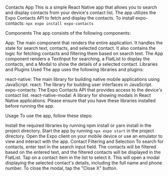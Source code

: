 
Contacts App
This is a simple React Native app that allows you to search and display contacts from your device's contact list. The app utilizes the Expo Contacts API to fetch and display the contacts.
To install expo-contacts: `npx expo install expo-contacts`

Components
The app consists of the following components:

App: The main component that renders the entire application. It handles the state for search text, contacts, and selected contact. It also contains the logic for fetching contacts and filtering them based on search text. The App component renders a TextInput for searching, a FlatList to display the contacts, and a Modal to show the details of a selected contact.
Libraries and Plugins Used
The app uses the following libraries and plugins:

react-native: The main library for building native mobile applications using JavaScript.
react: The library for building user interfaces in JavaScript.
expo-contacts: The Expo Contacts API that provides access to the device's contact list.
react-native-modal: A library for showing modals in React Native applications.
Please ensure that you have these libraries installed before running the app.

Usage
To use the app, follow these steps:

Install the required libraries by running npm install or yarn install in the project directory.
Start the app by running `npx expo start` in the project directory.
Open the Expo client on your mobile device or use an emulator to view and interact with the app.
Contact Filtering and Selection
To search for contacts, enter text in the search input field. The contacts will be filtered based on the entered text, and the filtered contacts will be displayed in the FlatList.
Tap on a contact item in the list to select it. This will open a modal displaying the selected contact's details, including the full name and phone number.
To close the modal, tap the "Close X" button.


